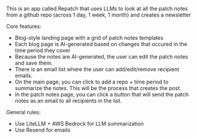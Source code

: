 This is an app called Repatch that uses LLMs to look at all the patch notes from a github repo (across 1 day, 1 week, 1 month) and creates a newsletter

Core features:
- Blog-style landing page with a grid of patch notes templates
- Each blog page is AI-generated based on changes that occured in the time period they cover
- Because the notes are AI-generated, the user can edit the patch notes and save them.
- There is an email list where the user can add/edit/remove recipient emails.
- On the main page, you can click to add a repo + time period to summarize the notes. This will be the process that creates the post.
- In the patch notes page, you can click a button that will send the patch notes as an email to all recipients in the list.

General rules:
- Use LiteLLM + AWS Bedrock for LLM summarization
- Use Resend for emails